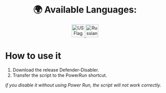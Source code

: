 <!-- language --> 
<div align="center">
  <h1>🌍 Available Languages:</h1>

  <a href="https://github.com/XMontech1337X/Defender-Disabler/blob/main/README.md">
    <img src="https://cdn-icons-png.flaticon.com/64/16021/16021822.png" alt="US Flag" width="40">
  </a>

  <a href="https://github.com/XMontech1337X/Defender-Disabler/blob/main/ПРОЧТИ.md">
    <img src="https://cdn-icons-png.flaticon.com/64/10598/10598800.png" alt="Russian Flag" width="40">
  </a>
</div>

</div>

# How to use it
1. Download the release Defender-Disabler.
2. Transfer the script to the PowerRun shortcut.


*if you disable it without using Power Run, the script will not work correctly.*
